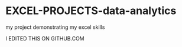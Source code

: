 # EXCEL-PROJECTS-data-analytics
my project demonstrating my excel skills

I EDITED THIS ON GITHUB.COM

